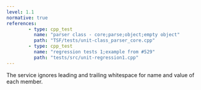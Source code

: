 ```yaml
---
level: 1.1
normative: true
references:
        - type: cpp_test
          name: "parser class - core;parse;object;empty object"
          path: "TSF/tests/unit-class_parser_core.cpp"
        - type: cpp_test
          name: "regression tests 1;example from #529"
          path: "tests/src/unit-regression1.cpp"
---
```


The service ignores leading and trailing whitespace for name and value of each member.